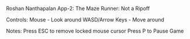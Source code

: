 Roshan Nanthapalan
App-2: The Maze Runner: Not a Ripoff

Controls:
Mouse - Look around
WASD/Arrow Keys - Move around

Notes:
Press ESC to remove locked mouse cursor
Press P to Pause Game
